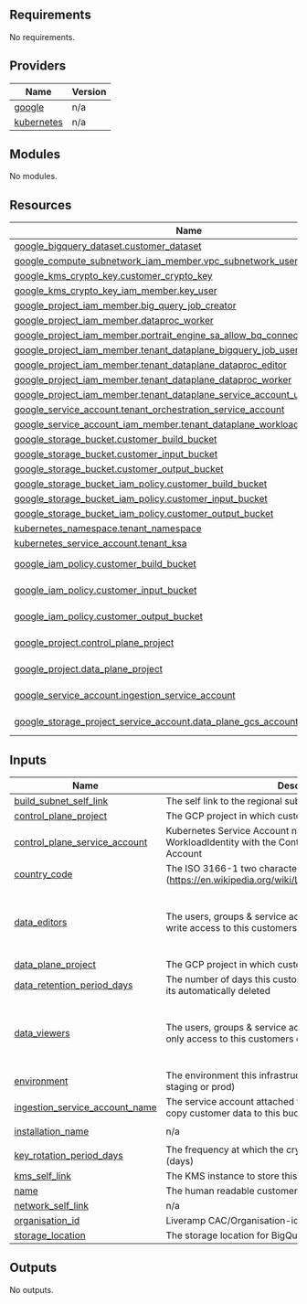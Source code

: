 ## Requirements

No requirements.

## Providers

| Name | Version |
|------|---------|
| <a name="provider_google"></a> [google](#provider\_google) | n/a |
| <a name="provider_kubernetes"></a> [kubernetes](#provider\_kubernetes) | n/a |

## Modules

No modules.

## Resources

| Name | Type |
|------|------|
| [google_bigquery_dataset.customer_dataset](https://registry.terraform.io/providers/hashicorp/google/latest/docs/resources/bigquery_dataset) | resource |
| [google_compute_subnetwork_iam_member.vpc_subnetwork_user](https://registry.terraform.io/providers/hashicorp/google/latest/docs/resources/compute_subnetwork_iam_member) | resource |
| [google_kms_crypto_key.customer_crypto_key](https://registry.terraform.io/providers/hashicorp/google/latest/docs/resources/kms_crypto_key) | resource |
| [google_kms_crypto_key_iam_member.key_user](https://registry.terraform.io/providers/hashicorp/google/latest/docs/resources/kms_crypto_key_iam_member) | resource |
| [google_project_iam_member.big_query_job_creator](https://registry.terraform.io/providers/hashicorp/google/latest/docs/resources/project_iam_member) | resource |
| [google_project_iam_member.dataproc_worker](https://registry.terraform.io/providers/hashicorp/google/latest/docs/resources/project_iam_member) | resource |
| [google_project_iam_member.portrait_engine_sa_allow_bq_connector_push_down](https://registry.terraform.io/providers/hashicorp/google/latest/docs/resources/project_iam_member) | resource |
| [google_project_iam_member.tenant_dataplane_bigquery_job_user](https://registry.terraform.io/providers/hashicorp/google/latest/docs/resources/project_iam_member) | resource |
| [google_project_iam_member.tenant_dataplane_dataproc_editor](https://registry.terraform.io/providers/hashicorp/google/latest/docs/resources/project_iam_member) | resource |
| [google_project_iam_member.tenant_dataplane_dataproc_worker](https://registry.terraform.io/providers/hashicorp/google/latest/docs/resources/project_iam_member) | resource |
| [google_project_iam_member.tenant_dataplane_service_account_user](https://registry.terraform.io/providers/hashicorp/google/latest/docs/resources/project_iam_member) | resource |
| [google_service_account.tenant_orchestration_service_account](https://registry.terraform.io/providers/hashicorp/google/latest/docs/resources/service_account) | resource |
| [google_service_account_iam_member.tenant_dataplane_workload_identity](https://registry.terraform.io/providers/hashicorp/google/latest/docs/resources/service_account_iam_member) | resource |
| [google_storage_bucket.customer_build_bucket](https://registry.terraform.io/providers/hashicorp/google/latest/docs/resources/storage_bucket) | resource |
| [google_storage_bucket.customer_input_bucket](https://registry.terraform.io/providers/hashicorp/google/latest/docs/resources/storage_bucket) | resource |
| [google_storage_bucket.customer_output_bucket](https://registry.terraform.io/providers/hashicorp/google/latest/docs/resources/storage_bucket) | resource |
| [google_storage_bucket_iam_policy.customer_build_bucket](https://registry.terraform.io/providers/hashicorp/google/latest/docs/resources/storage_bucket_iam_policy) | resource |
| [google_storage_bucket_iam_policy.customer_input_bucket](https://registry.terraform.io/providers/hashicorp/google/latest/docs/resources/storage_bucket_iam_policy) | resource |
| [google_storage_bucket_iam_policy.customer_output_bucket](https://registry.terraform.io/providers/hashicorp/google/latest/docs/resources/storage_bucket_iam_policy) | resource |
| [kubernetes_namespace.tenant_namespace](https://registry.terraform.io/providers/hashicorp/kubernetes/latest/docs/resources/namespace) | resource |
| [kubernetes_service_account.tenant_ksa](https://registry.terraform.io/providers/hashicorp/kubernetes/latest/docs/resources/service_account) | resource |
| [google_iam_policy.customer_build_bucket](https://registry.terraform.io/providers/hashicorp/google/latest/docs/data-sources/iam_policy) | data source |
| [google_iam_policy.customer_input_bucket](https://registry.terraform.io/providers/hashicorp/google/latest/docs/data-sources/iam_policy) | data source |
| [google_iam_policy.customer_output_bucket](https://registry.terraform.io/providers/hashicorp/google/latest/docs/data-sources/iam_policy) | data source |
| [google_project.control_plane_project](https://registry.terraform.io/providers/hashicorp/google/latest/docs/data-sources/project) | data source |
| [google_project.data_plane_project](https://registry.terraform.io/providers/hashicorp/google/latest/docs/data-sources/project) | data source |
| [google_service_account.ingestion_service_account](https://registry.terraform.io/providers/hashicorp/google/latest/docs/data-sources/service_account) | data source |
| [google_storage_project_service_account.data_plane_gcs_account](https://registry.terraform.io/providers/hashicorp/google/latest/docs/data-sources/storage_project_service_account) | data source |

## Inputs

| Name | Description | Type | Default | Required |
|------|-------------|------|---------|:--------:|
| <a name="input_build_subnet_self_link"></a> [build\_subnet\_self\_link](#input\_build\_subnet\_self\_link) | The self link to the regional subnet this customer should use | `string` | n/a | yes |
| <a name="input_control_plane_project"></a> [control\_plane\_project](#input\_control\_plane\_project) | The GCP project in which customer data will be processed. | `string` | n/a | yes |
| <a name="input_control_plane_service_account"></a> [control\_plane\_service\_account](#input\_control\_plane\_service\_account) | Kubernetes Service Account name to configure WorkloadIdentity with the Control-Plane/Google-Service-Account | `string` | `"orchestration"` | no |
| <a name="input_country_code"></a> [country\_code](#input\_country\_code) | The ISO 3166-1 two character country code (https://en.wikipedia.org/wiki/List_of_ISO_3166_country_codes) | `string` | n/a | yes |
| <a name="input_data_editors"></a> [data\_editors](#input\_data\_editors) | The users, groups & service accounts that should have read & write access to this customers data | <pre>object({<br>    service_accounts = list(string)<br>    groups           = list(string)<br>    users            = list(string)<br>  })</pre> | n/a | yes |
| <a name="input_data_plane_project"></a> [data\_plane\_project](#input\_data\_plane\_project) | The GCP project in which customer data will be stored. | `string` | n/a | yes |
| <a name="input_data_retention_period_days"></a> [data\_retention\_period\_days](#input\_data\_retention\_period\_days) | The number of days this customers data will be stored before its automatically deleted | `number` | `0` | no |
| <a name="input_data_viewers"></a> [data\_viewers](#input\_data\_viewers) | The users, groups & service accounts that should have read only access to this customers data | <pre>object({<br>    service_accounts = list(string)<br>    groups           = list(string)<br>    users            = list(string)<br>  })</pre> | n/a | yes |
| <a name="input_environment"></a> [environment](#input\_environment) | The environment this infrastructure is supported (One of: dev, staging or prod) | `string` | n/a | yes |
| <a name="input_ingestion_service_account_name"></a> [ingestion\_service\_account\_name](#input\_ingestion\_service\_account\_name) | The service account attached to the cloud function that will copy customer data to this bucket. | `string` | n/a | yes |
| <a name="input_installation_name"></a> [installation\_name](#input\_installation\_name) | n/a | `string` | `"portrait-engine"` | no |
| <a name="input_key_rotation_period_days"></a> [key\_rotation\_period\_days](#input\_key\_rotation\_period\_days) | The frequency at which the crypto key will automatically rotate (days) | `number` | `90` | no |
| <a name="input_kms_self_link"></a> [kms\_self\_link](#input\_kms\_self\_link) | The KMS instance to store this customer & countries key in | `string` | n/a | yes |
| <a name="input_name"></a> [name](#input\_name) | The human readable customer name | `string` | n/a | yes |
| <a name="input_network_self_link"></a> [network\_self\_link](#input\_network\_self\_link) | n/a | `string` | `null` | no |
| <a name="input_organisation_id"></a> [organisation\_id](#input\_organisation\_id) | Liveramp CAC/Organisation-id | `string` | n/a | yes |
| <a name="input_storage_location"></a> [storage\_location](#input\_storage\_location) | The storage location for BigQuery and GCS. | `string` | n/a | yes |

## Outputs

No outputs.
